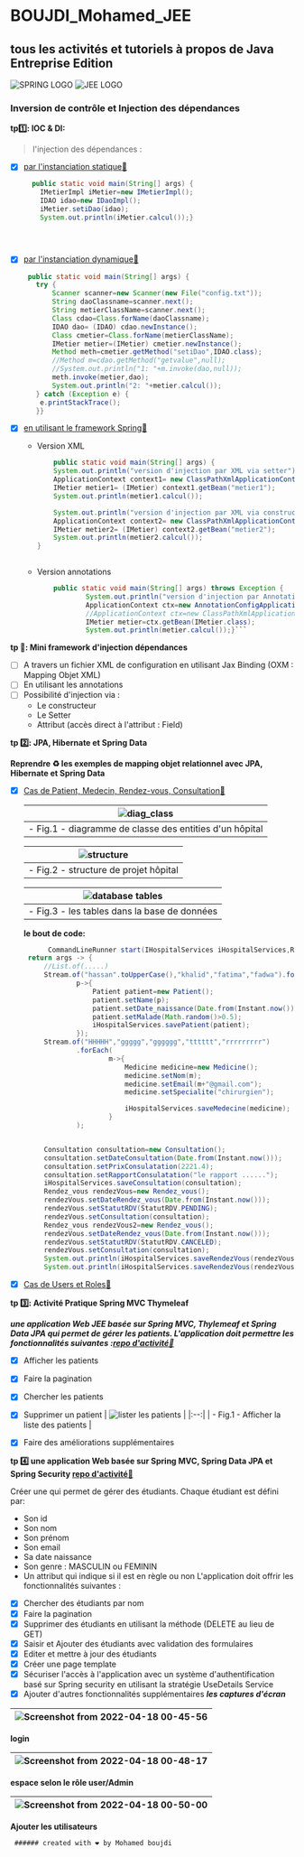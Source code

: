 # BOUJDI_Mohamed_JEE
## tous les activités et tutoriels à propos de Java Entreprise Edition


![SPRING LOGO](https://spring.io/images/spring-logo-9146a4d3298760c2e7e49595184e1975.svg) 
![JEE LOGO](https://miro.medium.com/max/1294/1*PBTTH5RGrfT1RBXxr989XQ.png)

  
 ### Inversion de contrôle et Injection des dépendances
 
**tp:one:: IOC & DI:**
<br>
   >l'injection des dépendances :<br>
- [x] [par l'instanciation statique:link:](https://github.com/mohamedBoujdi/BOUJDI_Mohamed_JEE/tree/main/enset_ioc_1)<br>
      
    ```java
      public static void main(String[] args) {
        IMetierImpl iMetier=new IMetierImpl();
        IDAO idao=new IDaoImpl();
        iMetier.setiDao(idao);
        System.out.println(iMetier.calcul());}
   
      
     
- [x] [par l'instanciation dynamique:link:](https://github.com/mohamedBoujdi/BOUJDI_Mohamed_JEE/tree/main/enset_ioc_2)<br>

     ```java
      public static void main(String[] args) {
        try {
            Scanner scanner=new Scanner(new File("config.txt"));
            String daoClassname=scanner.next();
            String metierClassName=scanner.next();
            Class cdao=Class.forName(daoClassname);
            IDAO dao= (IDAO) cdao.newInstance();
            Class cmetier=Class.forName(metierClassName);
            IMetier metier=(IMetier) cmetier.newInstance();
            Method meth=cmetier.getMethod("setiDao",IDAO.class);
            //Method m=cdao.getMethod("getvalue",null);
            //System.out.println("1: "+m.invoke(dao,null));
            meth.invoke(metier,dao);
            System.out.println("2: "+metier.calcul());
        } catch (Exception e) {
         e.printStackTrace();
        }}
    

- [x] [en utilisant le framework Spring:link:](https://github.com/mohamedBoujdi/BOUJDI_Mohamed_JEE/tree/main/enset_ioc_1)<br>
  - Version XML
  
    ```java
        public static void main(String[] args) {
        System.out.println("version d'injection par XML via setter");
        ApplicationContext context1= new ClassPathXmlApplicationContext("applicationContext1.xml");
        IMetier metier1= (IMetier) context1.getBean("metier1");
        System.out.println(metier1.calcul());

        System.out.println("version d'injection par XML via constructeur");
        ApplicationContext context2= new ClassPathXmlApplicationContext("applicationContext2.xml");
        IMetier metier2= (IMetier) context2.getBean("metier2");
        System.out.println(metier2.calcul());
    }
                 
  - Version annotations
  
    ```java
        public static void main(String[] args) throws Exception {
                System.out.println("version d'injection par Annotation");
                ApplicationContext ctx=new AnnotationConfigApplicationContext("IDao","metier");
                //ApplicationContext ctx=new ClassPathXmlApplicationContext("config.xml");
                IMetier metier=ctx.getBean(IMetier.class);
                System.out.println(metier.calcul());}```
  
**tp :seedling:: Mini framework d'injection dépendances**

  - [ ] A travers un fichier XML de configuration en utilisant Jax Binding (OXM : Mapping Objet XML)
  - [ ] En utilisant les annotations
  - [ ] Possibilité d'injection via :
    - Le constructeur
    - Le Setter
    - Attribut (accès direct à l'attribut : Field)
   
**tp :two:: JPA, Hibernate et Spring Data**

   **Reprendre :recycle: les exemples de mapping objet relationnel avec JPA, Hibernate et Spring Data**
  - [x] [Cas  de Patient, Medecin, Rendez-vous, Consultation:link:](https://github.com/mohamedBoujdi/JPA_Hibernate_springData/tree/main/hospital)
  
      | ![diag_class](https://user-images.githubusercontent.com/59446813/159123891-c5e43c8e-4e4e-4a7b-bd74-a7fae2c57617.png "diagramme de classe des entities d'un hôpital") |
       |:--:|
      | - Fig.1 - diagramme de classe des entities d'un hôpital |
      
      | ![structure](https://user-images.githubusercontent.com/59446813/159788918-249293f3-ad65-4833-aece-b8718bacf70c.png)|
      |:--:|
      | - Fig.2 - structure de projet hôpital |
       
       | ![database tables](https://user-images.githubusercontent.com/59446813/159791359-4c1b8752-5a4d-43b3-b355-894401d20275.png) |
       |:--:|
       | - Fig.3 - les tables dans la base de données |
       
       **le bout de code:**
       
       ```java 
             CommandLineRunner start(IHospitalServices iHospitalServices,Rendez_vousRepository rendezVousRepository){
		return args -> {
			//List.of(.....)
			Stream.of("hassan".toUpperCase(),"khalid","fatima","fadwa").forEach(
					p->{
						Patient patient=new Patient();
						patient.setName(p);
						patient.setDate_naissance(Date.from(Instant.now()));
						patient.setMalade(Math.random()>0.5);
						iHospitalServices.savePatient(patient);
					});
			Stream.of("HHHHH","ggggg","gggggg","tttttt","rrrrrrrrr")
					.forEach(
							m->{
								Medicine medicine=new Medicine();
								medicine.setNom(m);
								medicine.setEmail(m+"@gmail.com");
								medicine.setSpecialite("chirurgien");

								iHospitalServices.saveMedecine(medicine);
							}
					);


			Consultation consultation=new Consultation();
			consultation.setDateConsultation(Date.from(Instant.now()));
			consultation.setPrixConsulatation(2221.4);
			consultation.setRapportConsulatation("le rapport ......");
			iHospitalServices.saveConsultation(consultation);
			Rendez_vous rendezVous=new Rendez_vous();
			rendezVous.setDateRendez_vous(Date.from(Instant.now()));
			rendezVous.setStatutRDV(StatutRDV.PENDING);
			rendezVous.setConsultation(consultation);
			Rendez_vous rendezVous2=new Rendez_vous();
			rendezVous.setDateRendez_vous(Date.from(Instant.now()));
			rendezVous.setStatutRDV(StatutRDV.CANCELED);
			rendezVous.setConsultation(consultation);
			System.out.println(iHospitalServices.saveRendezVous(rendezVous2));
			System.out.println(iHospitalServices.saveRendezVous(rendezVous)); 
     

  - [x] [Cas de Users et Roles:link:](https://github.com/mohamedBoujdi/USERS_ROLES.git)
  
  **tp 3️⃣: Activité Pratique Spring MVC Thymeleaf**
  
  ***une application Web JEE basée sur Spring MVC, Thylemeaf et Spring Data JPA qui permet de gérer les patients. L'application doit permettre les fonctionnalités suivantes :[repo d'activité:link:](https://github.com/mohamedBoujdi/spring-mvc-thymeleaf)***
 - [x] Afficher les patients
 - [x] Faire la pagination
 - [x] Chercher les patients
 - [x] Supprimer un patient
     | ![lister les patients](https://user-images.githubusercontent.com/59446813/161455429-ccbb0ce8-bdbf-4fc2-b4dd-3102212553af.png) |
     |:--:|
     | - Fig.1 - Afficher la liste des patients |
     
 - [x] Faire des améliorations supplémentaires
 
 **tp :four: une application Web basée sur Spring MVC, Spring Data JPA et Spring Security [repo d'activité:link:](https://github.com/mohamedBoujdi/Gestion-des-etudiant-with-spring-boot-)**
 
 Créer une qui permet de gérer des étudiants.
Chaque étudiant est défini par:
 - Son id
 - Son nom
 - Son prénom
 - Son email
 - Sa date naissance
 - Son genre : MASCULIN ou FEMININ
 - Un attribut qui indique si il est en règle ou non
L'application doit offrir les fonctionnalités suivantes :
  - [x] Chercher des étudiants par nom
  - [x] Faire la pagination
  - [x] Supprimer des étudiants en utilisant la méthode (DELETE au lieu de GET)
  - [x] Saisir et Ajouter des étudiants avec validation des formulaires
  - [x] Editer et mettre à jour des étudiants
  - [x] Créer une page template 
  - [x] Sécuriser l'accès à l'application avec un système d'authentification basé sur Spring security en utilisant la stratégie UseDetails Service
  - [x] Ajouter d'autres fonctionnalités supplémentaires
  ***les captures d'écran***
  
   | ![Screenshot from 2022-04-18 00-45-56](https://user-images.githubusercontent.com/59446813/163738589-a05683fa-5026-4ba1-8660-996072f6c0b1.png) |
   |:--:|
   **login**
  
  | ![Screenshot from 2022-04-18 00-48-17](https://user-images.githubusercontent.com/59446813/163738668-915b7a96-bf77-405e-b302-4d8c15dd90a6.png) |
  |:--:|
  **espace selon le rôle user/Admin** 
  
  | ![Screenshot from 2022-04-18 00-50-00](https://user-images.githubusercontent.com/59446813/163738741-db0dfcc7-f4bd-4dad-b4a9-d3547a37e765.png) |
  |:--:|
  **Ajouter les utilisateurs**


  
   
     ###### created with ❤ by Mohamed boujdi
     
